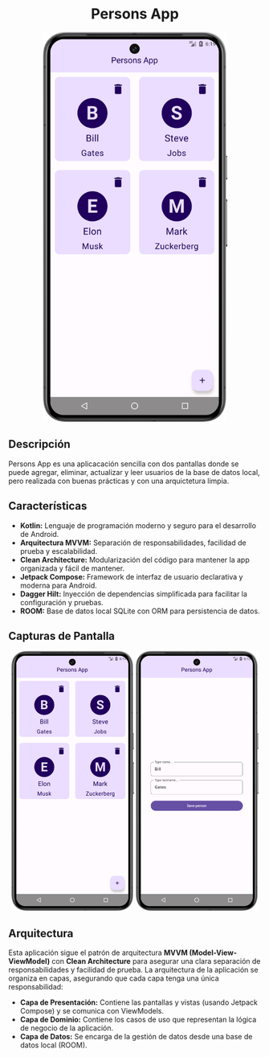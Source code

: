 <h1 align="center">Persons App</h1>

<div align="center">
  <img src="https://github.com/diegocardoza/PersonsApp/blob/main/Docs/home_screen.png" width="367" height="776">
</div>

## Descripción

Persons App es una aplicacación sencilla con dos pantallas donde se puede agregar, eliminar, actualizar y leer usuarios de la base de datos local, pero realizada con buenas prácticas y con una arquictetura limpia.

## Características

- **Kotlin:** Lenguaje de programación moderno y seguro para el desarrollo de Android.
- **Arquitectura MVVM:** Separación de responsabilidades, facilidad de prueba y escalabilidad.
- **Clean Architecture:** Modularización del código para mantener la app organizada y fácil de mantener.
- **Jetpack Compose:** Framework de interfaz de usuario declarativa y moderna para Android.
- **Dagger Hilt:** Inyección de dependencias simplificada para facilitar la configuración y pruebas.
- **ROOM:** Base de datos local SQLite con ORM para persistencia de datos.

## Capturas de Pantalla

<div align="center">
  <img src="https://github.com/diegocardoza/PersonsApp/blob/main/Docs/home_screen.png" width="244" height="517"/>
<img src="https://github.com/diegocardoza/PersonsApp/blob/main/Docs/detail_screen.png" width="244" height="517"/>
</div>

## Arquitectura

Esta aplicación sigue el patrón de arquitectura **MVVM (Model-View-ViewModel)** con **Clean Architecture** para asegurar una clara separación de responsabilidades y facilidad de prueba. La arquitectura de la aplicación se organiza en capas, asegurando que cada capa tenga una única responsabilidad:

- **Capa de Presentación:** Contiene las pantallas y vistas (usando Jetpack Compose) y se comunica con ViewModels.
- **Capa de Dominio:** Contiene los casos de uso que representan la lógica de negocio de la aplicación.
- **Capa de Datos:** Se encarga de la gestión de datos desde una base de datos local (ROOM).
